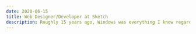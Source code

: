```yaml
---
date: 2020-06-15
title: Web Designer/Developer at Sketch
description: Roughly 15 years ago, Windows was everything I knew regarding operating systems. I had used it for years, knew the ins and outs and how to use it on a daily basis. But I was never a “power user”.
---
```

